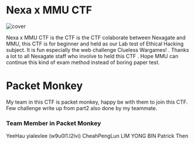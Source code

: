 # Nexa x MMU CTF
![cover](https://github.com/yialexlee/yialexlee.github.io/blob/master/nexammuctf.png)

Nexa x MMU CTF is the CTF is the CTF colaborate between Nexagate and MMU, this CTF is for beginner and held as our Lab test of Ethical Hacking subject. It is fun especially the web challenge Clueless Wargames! . Thanks a lot to all Nexagate staff who involve to held this CTF . Hope MMU can continue this kind of exam method instead of boring paper test.

# Packet Monkey
My team in this CTF is packet monkey, happy be with them to join this CTF. Few challenge write up from part2 also done by my teammate.

### Team Member in Packet Monkey
YeeHau
yialexlee (w9u0l1.l2lvi)
CheahPengLun
LIM YONG BIN
Patrick Then
